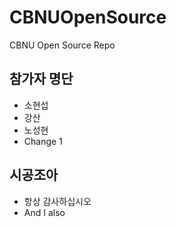    
# CBNUOpenSource
CBNU Open Source Repo

## 참가자 명단
* 소현섭
* 강산
* 노성현
* Change 1

## 시공조아
* 항상 감사하십시오
* And I also
